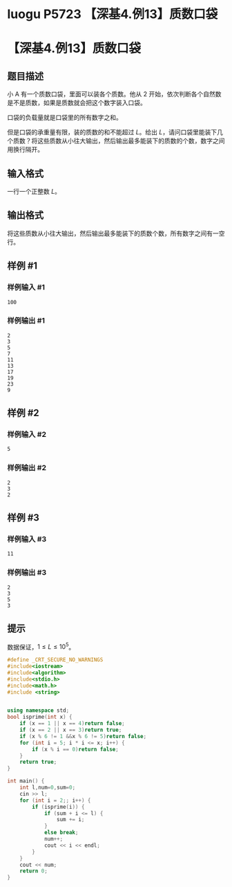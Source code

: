 # luogu P5723 【深基4.例13】质数口袋



# 【深基4.例13】质数口袋

## 题目描述

小 A 有一个质数口袋，里面可以装各个质数。他从 $2$ 开始，依次判断各个自然数是不是质数，如果是质数就会把这个数字装入口袋。

口袋的负载量就是口袋里的所有数字之和。

但是口袋的承重量有限，装的质数的和不能超过 $L$。给出 $L$，请问口袋里能装下几个质数？将这些质数从小往大输出，然后输出最多能装下的质数的个数，数字之间用换行隔开。

## 输入格式

一行一个正整数 $L$。

## 输出格式

将这些质数从小往大输出，然后输出最多能装下的质数个数，所有数字之间有一空行。

## 样例 #1

### 样例输入 #1

```
100
```

### 样例输出 #1

```
2
3
5
7
11
13
17
19
23
9
```

## 样例 #2

### 样例输入 #2

```
5
```

### 样例输出 #2

```
2
3
2
```

## 样例 #3

### 样例输入 #3

```
11
```

### 样例输出 #3

```
2
3
5
3
```

## 提示

数据保证，$1 \le L \le {10}^5$。



```cpp
#define _CRT_SECURE_NO_WARNINGS
#include<iostream>
#include<algorithm>
#include<stdio.h>
#include<math.h>
#include <string>


using namespace std;
bool isprime(int x) {
	if (x == 1 || x == 4)return false;
	if (x == 2 || x == 3)return true;
	if (x % 6 != 1 &&x % 6 != 5)return false;
	for (int i = 5; i * i <= x; i++) {
		if (x % i == 0)return false;
	}
	return true;
}

int main() {
	int l,num=0,sum=0;
	cin >> l;
	for (int i = 2;; i++) {
		if (isprime(i)) {
			if (sum + i <= l) {
				sum += i;
			}
			else break;
			num++;
			cout << i << endl;
		}
	}
	cout << num;
	return 0;
}
```

